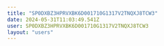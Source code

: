 ```yaml
---
title: "SP0DXBZ3HPRVXBK6D001710G1317V2TNQXJ8TCW3"
date: 2024-05-31T11:03:49.541Z
user: SP0DXBZ3HPRVXBK6D001710G1317V2TNQXJ8TCW3
layout: "users"
---
```

    